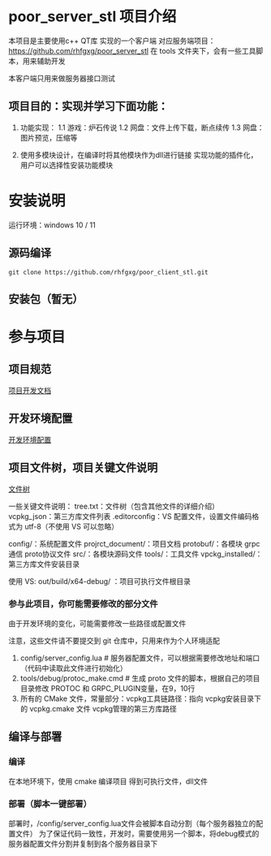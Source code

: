 # poor_server_stl 项目介绍
本项目是主要使用c++ QT库 实现的一个客户端
对应服务端项目：https://github.com/rhfgxg/poor_server_stl
在 tools 文件夹下，会有一些工具脚本，用来辅助开发

本客户端只用来做服务器接口测试

## 项目目的：实现并学习下面功能：
1. 功能实现：
1.1 游戏：炉石传说
1.2 网盘：文件上传下载，断点续传
1.3 网盘：图片预览，压缩等

2. 使用多模块设计，在编译时将其他模块作为dll进行链接
    实现功能的插件化，用户可以选择性安装功能模块

# 安装说明
运行环境：windows 10 / 11
## 源码编译
```git clone https://github.com/rhfgxg/poor_client_stl.git```

## 安装包（暂无）


# 参与项目

## 项目规范
[项目开发文档](docunment)

## 开发环境配置
[开发环境配置](docunment/client/配置和运行项目.md)

## 项目文件树，项目关键文件说明
[文件树](tree.txt)

一些关键文件说明：
tree.txt：文件树（包含其他文件的详细介绍）
vcpkg_json：第三方库文件列表
.editorconfig：VS 配置文件，设置文件编码格式为 utf-8（不使用 VS 可以忽略）

config/：系统配置文件
projrct_document/：项目文档
protobuf/：各模块 grpc通信 proto协议文件
src/：各模块源码文件
tools/：工具文件
vpckg_installed/：第三方库文件安装目录

使用 VS: out/build/x64-debug/ ：项目可执行文件根目录

### 参与此项目，你可能需要修改的部分文件
由于开发环境的变化，可能需要修改一些路径或配置文件

注意，这些文件请不要提交到 git 仓库中，只用来作为个人环境适配           
1. config/server_config.lua    # 服务器配置文件，可以根据需要修改地址和端口（代码中读取此文件进行初始化）
2. tools/debug/protoc_make.cmd      # 生成 proto 文件的脚本，根据自己的项目目录修改 PROTOC 和 GRPC_PLUGIN变量，在9，10行
3. 所有的 CMake 文件，常量部分：vcpkg工具链路径：指向 vcpkg安装目录下的 vcpkg.cmake 文件
    vcpkg管理的第三方库路径

## 编译与部署
### 编译
在本地环境下，使用 cmake 编译项目
得到可执行文件，dll文件

### 部署（脚本一键部署）
部署时，/config/server_config.lua文件会被脚本自动分割（每个服务器独立的配置文件）
为了保证代码一致性，开发时，需要使用另一个脚本，将debug模式的服务器配置文件分割并复制到各个服务器目录下